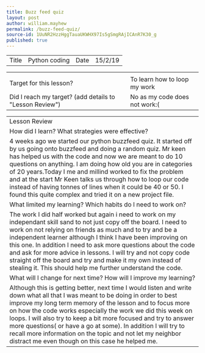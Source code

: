 ```yaml
---
title: Buzz feed quiz
layout: post
author: william.mayhew
permalink: /buzz-feed-quiz/
source-id: 1UuNR2HzzHggTauaUKWHX97Is5gSmgRAjICAnR7K30_g
published: true
---
```

<table>
  <tr>
    <td>Title</td>
    <td>Python coding</td>
    <td>Date</td>
    <td>15/2/19</td>
  </tr>
</table>


<table>
  <tr>
    <td></td>
    <td></td>
  </tr>
  <tr>
    <td>Target for this lesson?</td>
    <td>To learn how to loop my work</td>
  </tr>
  <tr>
    <td>Did I reach my target? 
(add details to "Lesson Review")</td>
    <td>No as my code does not work:(</td>
  </tr>
</table>


<table>
  <tr>
    <td>Lesson Review</td>
  </tr>
  <tr>
    <td>How did I learn? What strategies were effective? </td>
  </tr>
  <tr>
    <td>4 weeks ago we started our python buzzfeed quiz. It started off by us going onto buzzfeed and doing a random quiz. Mr keen has helped us with the code and now we are meant to do 10 questions on anything. I am doing how old you are in categories of 20 years.Today I me and millind worked to fix the problem and at the start Mr Keen talks us through how to loop our code instead of having tonnes of lines when it could be 40 or 50. I found this quite complex and tried it on a new project file.</td>
  </tr>
  <tr>
    <td>What limited my learning? Which habits do I need to work on? </td>
  </tr>
  <tr>
    <td>The work I did half worked but again i need to work on my independant skill sand to not just copy off the board. I need  to work on not relying on friends as much and to try and be a independent learner although I think I have been improving on this one. In addition I need to ask more questions about the code and ask for more advice in lessons. I will try and not copy code straight off the board and try and make it my own instead of stealing it. This should help me further understand the code.</td>
  </tr>
  <tr>
    <td>What will I change for next time? How will I improve my learning?</td>
  </tr>
  <tr>
    <td>Although this is getting better, next time I would listen and write down what all that I was meant to be doing in order to best improve my long term memory of the lesson and to focus more on how the code works especially the work we did this week on loops. I will also try to keep a bit more focused and try to answer more questions( or have a go at some). In addition I will try to recall more information on the topic and not let my neighbor distract me even though on this case he helped me.</td>
  </tr>
</table>


